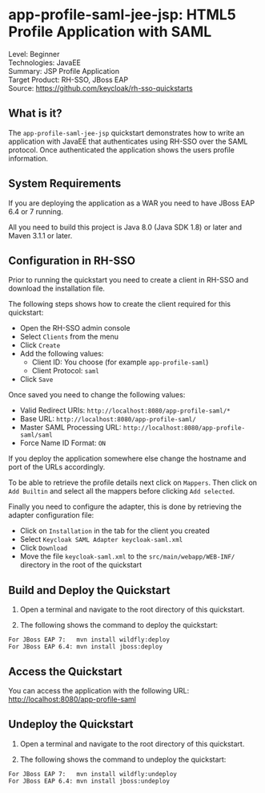 app-profile-saml-jee-jsp: HTML5 Profile Application with SAML
=============================================================

Level: Beginner  
Technologies: JavaEE  
Summary: JSP Profile Application  
Target Product: RH-SSO, JBoss EAP  
Source: <https://github.com/keycloak/rh-sso-quickstarts>


What is it?
-----------

The `app-profile-saml-jee-jsp` quickstart demonstrates how to write an application with JavaEE that
authenticates using RH-SSO over the SAML protocol. Once authenticated the application shows the users profile information.


System Requirements
-------------------

If you are deploying the application as a WAR you need to have JBoss EAP 6.4 or 7 running.

All you need to build this project is Java 8.0 (Java SDK 1.8) or later and Maven 3.1.1 or later.


Configuration in RH-SSO
-----------------------

Prior to running the quickstart you need to create a client in RH-SSO and download the installation file.

The following steps shows how to create the client required for this quickstart:

* Open the RH-SSO admin console
* Select `Clients` from the menu
* Click `Create`
* Add the following values:
  * Client ID: You choose (for example `app-profile-saml`)
  * Client Protocol: `saml`
* Click `Save`

Once saved you need to change the following values:

* Valid Redirect URIs: `http://localhost:8080/app-profile-saml/*`
* Base URL: `http://localhost:8080/app-profile-saml/`
* Master SAML Processing URL: `http://localhost:8080/app-profile-saml/saml`
* Force Name ID Format: `ON`

If you deploy the application somewhere else change the hostname and port of the URLs accordingly.

To be able to retrieve the profile details next click on `Mappers`. Then click on `Add Builtin` and select all the
mappers before clicking `Add selected`.

Finally you need to configure the adapter, this is done by retrieving the adapter configuration file:

* Click on `Installation` in the tab for the client you created
* Select `Keycloak SAML Adapter keycloak-saml.xml`
* Click `Download`
* Move the file `keycloak-saml.xml` to the `src/main/webapp/WEB-INF/` directory in the root of the quickstart


Build and Deploy the Quickstart
--------------------------------

1. Open a terminal and navigate to the root directory of this quickstart.

2. The following shows the command to deploy the quickstart:

````
For JBoss EAP 7:   mvn install wildfly:deploy
For JBoss EAP 6.4: mvn install jboss:deploy
````


Access the Quickstart
----------------------

You can access the application with the following URL: <http://localhost:8080/app-profile-saml>


Undeploy the Quickstart
--------------------

1. Open a terminal and navigate to the root directory of this quickstart.

2. The following shows the command to undeploy the quickstart:

````
For JBoss EAP 7:   mvn install wildfly:undeploy
For JBoss EAP 6.4: mvn install jboss:undeploy
````

